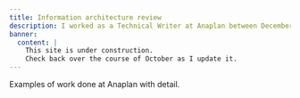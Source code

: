 ```yaml
---
title: Information architecture review
description: I worked as a Technical Writer at Anaplan between December 2018 and July 2022.
banner:
  content: |
    This site is under construction.
    Check back over the course of October as I update it.
---
```

Examples of work done at Anaplan with detail.